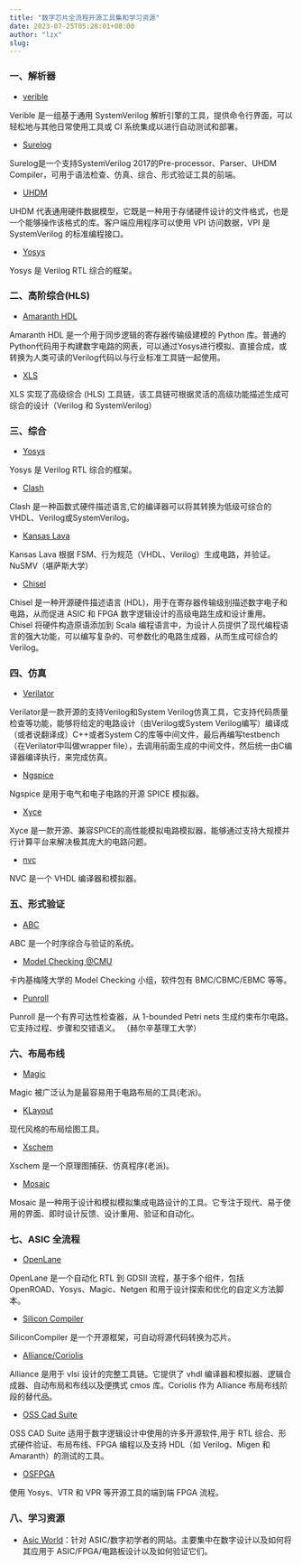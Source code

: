 ```yaml
---
title: "数字芯片全流程开源工具集和学习资源"
date: 2023-07-25T05:28:01+08:00
author: "lzx"
slug: 
---
```


### 一、解析器

- [verible](https://github.com/chipsalliance/verible) 

Verible 是一组基于通用 SystemVerilog 解析引擎的工具，提供命令行界面，可以轻松地与其他日常使用工具或 CI 系统集成以进行自动测试和部署。

- [Surelog](https://github.com/chipsalliance/Surelog)

Surelog是一个支持SystemVerilog 2017的Pre-processor、Parser、UHDM Compiler，可用于语法检查、仿真、综合、形式验证工具的前端。

- [UHDM](https://github.com/chipsalliance/UHDM)

UHDM 代表通用硬件数据模型，它既是一种用于存储硬件设计的文件格式，也是一个能够操作该格式的库。客户端应用程序可以使用 VPI 访问数据，VPI 是 SystemVerilog 的标准编程接口。

- [Yosys](https://github.com/YosysHQ/yosys)

Yosys 是 Verilog RTL 综合的框架。

### 二、高阶综合(HLS)

- [Amaranth HDL](https://github.com/amaranth-lang)

Amaranth HDL 是一个用于同步逻辑的寄存器传输级建模的 Python 库。普通的Python代码用于构建数字电路的网表，可以通过Yosys进行模拟、直接合成，或转换为人类可读的Verilog代码以与行业标准工具链一起使用。

- [XLS](https://google.github.io/xls/)

XLS 实现了高级综合 (HLS) 工具链，该工具链可根据灵活的高级功能描述生成可综合的设计（Verilog 和 SystemVerilog）


### 三、综合

- [Yosys](https://github.com/YosysHQ/yosys)

Yosys 是 Verilog RTL 综合的框架。

- [Clash](https://clash-lang.org/)

Clash 是一种函数式硬件描述语言,它的编译器可以将其转换为低级可综合的VHDL、Verilog或SystemVerilog。

- [Kansas Lava](https://ku-fpg.github.io/software/kansas-lava/)

Kansas Lava 根据 FSM、行为规范（VHDL、Verilog）生成电路，并验证。NuSMV（堪萨斯大学）

- [Chisel](https://github.com/chipsalliance/chisel)

Chisel 是一种开源硬件描述语言 (HDL)，用于在寄存器传输级别描述数字电子和电路，从而促进 ASIC 和 FPGA 数字逻辑设计的高级电路生成和设计重用。 Chisel 将硬件构造原语添加到 Scala 编程语言中，为设计人员提供了现代编程语言的强大功能，可以编写复杂的、可参数化的电路生成器，从而生成可综合的 Verilog。

### 四、仿真

- [Verilator](https://verilator.org/guide/latest/)

Verilator是一款开源的支持Verilog和System Verilog仿真工具，它支持代码质量检查等功能，能够将给定的电路设计（由Verilog或System Verilog编写）编译成（或者说翻译成）C++或者System C的库等中间文件，最后再编写testbench（在Verilator中叫做wrapper file），去调用前面生成的中间文件，然后统一由C编译器编译执行，来完成仿真。

- [Ngspice](https://ngspice.sourceforge.io/)

Ngspice 是用于电气和电子电路的开源 SPICE 模拟器。

- [Xyce](https://xyce.sandia.gov/)

Xyce 是一款开源、兼容SPICE的高性能模拟电路模拟器，能够通过支持大规模并行计算平台来解决极其庞大的电路问题。

- [nvc](https://github.com/nickg/nvc) 

NVC 是一个 VHDL 编译器和模拟器。

### 五、形式验证


- [ABC](https://people.eecs.berkeley.edu/~alanmi/abc/)

ABC 是一个时序综合与验证的系统。

- [Model Checking @CMU](https://www.cs.cmu.edu/~modelcheck/code.htm)

卡内基梅隆大学的 Model Checking 小组，软件包有 BMC/CBMC/EBMC 等等。

- [Punroll](http://users.ics.aalto.fi/kepa/tools/punroll/)

Punroll 是一个有界可达性检查器，从 1-bounded Petri nets 生成约束布尔电路。它支持过程、步骤和交错语义。 （赫尔辛基理工大学）


### 六、布局布线

- [Magic](http://opencircuitdesign.com/magic/)

Magic 被广泛认为是最容易用于电路布局的工具(老派)。

- [KLayout](https://www.klayout.de/)

现代风格的布局绘图工具。

- [Xschem](https://xschem.sourceforge.io/stefan/index.html)

Xschem 是一个原理图捕获、仿真程序(老派)。

- [Mosaic](https://nyancad.github.io/Mosaic/)

Mosaic 是一种用于设计和模拟模拟集成电路设计的工具。它专注于现代、易于使用的界面、即时设计反馈、设计重用、验证和自动化。

### 七、ASIC 全流程

- [OpenLane](https://github.com/The-OpenROAD-Project/OpenLane) 

OpenLane 是一个自动化 RTL 到 GDSII 流程，基于多个组件，包括 OpenROAD、Yosys、Magic、Netgen 和用于设计探索和优化的自定义方法脚本。

- [Silicon Compiler](https://www.siliconcompiler.com/)

SiliconCompiler 是一个开源框架，可自动将源代码转换为芯片。

- [Alliance/Coriolis](http://coriolis.lip6.fr/)

Alliance 是用于 vlsi 设计的完整工具链。它提供了 vhdl 编译器和模拟器、逻辑合成器、自动布局和布线以及便携式 cmos 库。Coriolis 作为 Alliance 布局布线阶段的替代品。

- [OSS Cad Suite](https://github.com/YosysHQ/oss-cad-suite-build)

OSS CAD Suite 适用于数字逻辑设计中使用的许多开源软件,用于 RTL 综合、形式硬件验证、布局布线、FPGA 编程以及支持 HDL（如 Verilog、Migen 和 Amaranth）的测试的工具。


- [OSFPGA](https://github.com/os-fpga) 

使用 Yosys、VTR 和 VPR 等开源工具的端到端 FPGA 流程。


### 八、学习资源

- [Asic World](https://www.asic-world.com/verilog/index.html)：针对 ASIC/数字初学者的网站。主要集中在数字设计以及如何将其应用于 ASIC/FPGA/电路板设计以及如何验证它们。

